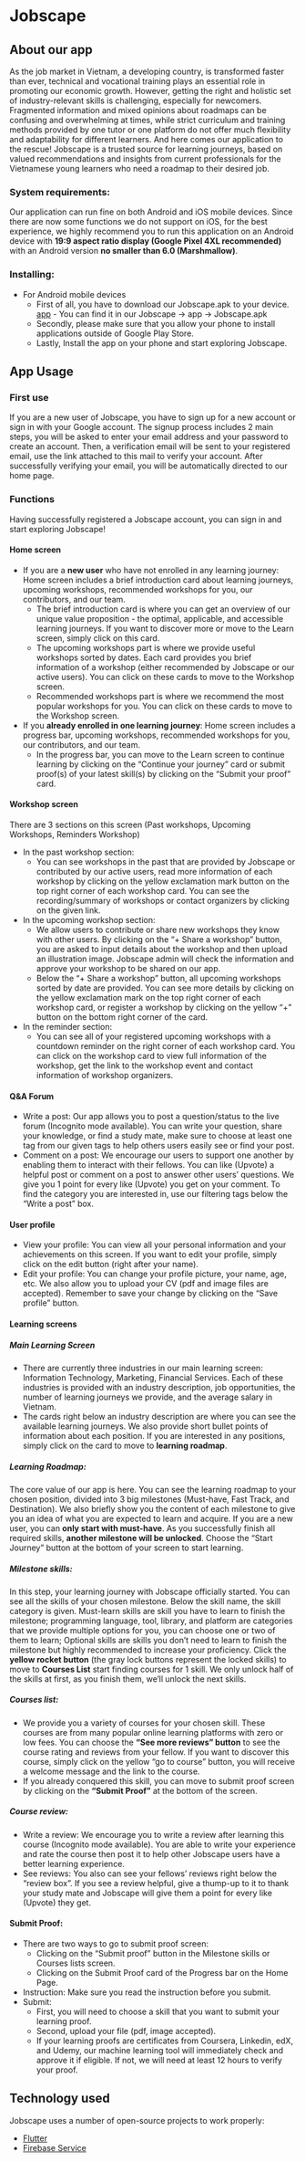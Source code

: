 # Jobscape 

## About our app
As the job market in Vietnam, a developing country, is transformed faster than ever, technical and vocational training plays an essential role in promoting our economic growth. However, getting the right and holistic set of industry-relevant skills is challenging, especially for newcomers. Fragmented information and mixed opinions about roadmaps can be confusing and overwhelming at times, while strict curriculum and training methods provided by one tutor or one platform do not offer much flexibility and adaptability for different learners. And here comes our application to the rescue! Jobscape is a trusted source for learning journeys, based on valued recommendations and insights from current professionals for the Vietnamese young learners who need a roadmap to their desired job. 

### System requirements: 
Our application can run fine on both Android and iOS mobile devices. Since there are now some functions we do not support on iOS, for the best experience, we highly recommend you to run this application on an Android device with **19:9 aspect ratio display (Google Pixel 4XL recommended)** with an Android version **no smaller than 6.0 (Marshmallow)**.

### Installing: 
- For Android mobile devices
     - First of all, you have to download our Jobscape.apk to your device. [app](https://github.com/nguyenchiemdu/Jobscape/blob/main/app/Jobscape.apk) - You can find it in our Jobscape -> app -> Jobscape.apk
     - Secondly, please make sure that you allow your phone to install applications outside of Google Play Store. 
     - Lastly, Install the app on your phone and start exploring Jobscape. 

## App Usage

### First use
If you are a new user of Jobscape, you have to sign up for a new account or sign in with your Google account. The signup process includes 2 main steps, you will be asked to enter your email address and your password to create an account. Then, a verification email will be sent to your registered email, use the link attached to this mail to verify your account. After successfully verifying your email, you will be automatically directed to our home page. 

### Functions
Having successfully registered a Jobscape account, you can sign in and start exploring Jobscape! 

#### Home screen
- If you are a **new user** who have not enrolled in any learning journey: 
Home screen includes a brief introduction card about learning journeys, upcoming workshops, recommended workshops for you, our contributors, and our team. 
     - The brief introduction card is where you can get an overview of our unique value proposition - the optimal, applicable, and accessible learning journeys. If you want to discover more or move to the Learn screen, simply click on this card. 
     - The upcoming workshops part is where we provide useful workshops sorted by dates. Each card provides you brief information of a workshop (either recommended by Jobscape or our active users). You can click on these cards to move to the Workshop screen.
     - Recommended workshops part is where we recommend the most popular workshops for you. You can click on these cards to move to the Workshop screen. 
 - If you **already enrolled in one learning journey**: 
Home screen includes a progress bar, upcoming workshops, recommended workshops for you, our contributors, and our team. 
     - In the progress bar, you can move to the Learn screen to continue learning by clicking on the “Continue your journey” card or submit proof(s) of your latest skill(s) by clicking on the “Submit your proof” card. 

#### Workshop screen
There are 3 sections on this screen (Past workshops, Upcoming Workshops, Reminders Workshop) 
- In the past workshop section:
     - You can see workshops in the past that are provided by Jobscape or contributed by our active users, read more information of each workshop by clicking on the yellow exclamation mark button on the top right corner of each workshop card. You can see the recording/summary of workshops or contact organizers by clicking on the given link.
- In the upcoming workshop section: 
     - We allow users to contribute or share new workshops they know with other users. By clicking on the “+ Share a workshop” button, you are asked to input details about the workshop and then upload an illustration image. Jobscape admin will check the information and approve your workshop to be shared on our app.
     - Below the “+ Share a workshop” button, all upcoming workshops sorted by date are provided. You can see more details by clicking on the yellow exclamation mark on the top right corner of each workshop card, or register a workshop by clicking on the yellow “+” button on the bottom right corner of the card.  
- In the reminder section: 
     - You can see all of your registered upcoming workshops with a countdown reminder on the right corner of each workshop card. You can click on the workshop card to view full information of the workshop, get the link to the workshop event and contact information of workshop organizers.

#### Q&A Forum 
- Write a post: Our app allows you to post a question/status to the live forum (Incognito mode available). You can write your question, share your knowledge, or find a study mate, make sure to choose at least one tag from our given tags to help others users easily see or find your post. 
- Comment on a post: We encourage our users to support one another by enabling them to interact with their fellows. You can like (Upvote) a helpful post or comment on a post to answer other users’ questions. We give you 1 point for every like (Upvote) you get on your comment. To find the category you are interested in, use our filtering tags below the “Write a post” box.

#### User profile 
- View your profile: You can view all your personal information and your achievements on this screen. If you want to edit your profile, simply click on the edit button (right after your name). 
- Edit your profile: You can change your profile picture, your name, age, etc. We also allow you to upload your CV (pdf and image files are accepted). Remember to save your change by clicking on the “Save profile” button.

#### Learning screens
##### Main Learning Screen
- There are currently three industries in our main learning screen: Information Technology, Marketing, Financial Services. Each of these industries is provided with an industry description, job opportunities, the number of learning journeys we provide, and the average salary in Vietnam. 
- The cards right below an industry description are where you can see the available learning journeys. We also provide short bullet points of information about each position. If you are interested in any positions, simply click on the card to move to **learning roadmap**.
##### Learning Roadmap: 
The core value of our app is here. You can see the learning roadmap to your chosen position, divided into 3 big milestones (Must-have, Fast Track, and Destination). We also briefly show you the content of each milestone to give you an idea of what you are expected to learn and acquire. If you are a new user, you can **only start with must-have**. As you successfully finish all required skills, **another milestone will be unlocked**. Choose the “Start Journey” button at the bottom of your screen to start learning. 
##### Milestone skills: 
In this step, your learning journey with Jobscape officially started. You can see all the skills of your chosen milestone. Below the skill name, the skill category is given. Must-learn skills are skill you have to learn to finish the milestone; programming language, tool, library, and platform are categories that we provide multiple options for you, you can choose one or two of them to learn; Optional skills are skills you don’t need to learn to finish the milestone but highly recommended to increase your proficiency. Click the **yellow rocket button** (the gray lock buttons represent the locked skills) to move to **Courses List** start finding courses for 1 skill. We only unlock half of the skills at first, as you finish them, we’ll unlock the next skills.
##### Courses list: 
- We provide you a variety of courses for your chosen skill. These courses are from many popular online learning platforms with zero or low fees. You can choose the **“See more reviews” button** to see the course rating and reviews from your fellow. If you want to discover this course, simply click on the yellow “go to course” button, you will receive a welcome message and the link to the course. 
- If you already conquered this skill, you can move to submit proof screen by clicking on the **“Submit Proof”** at the bottom of the screen.

##### Course review: 
- Write a review: We encourage you to write a review after learning this course (Incognito mode available). You are able to write your experience and rate the course then post it to help other Jobscape users have a better learning experience. 
- See reviews: You also can see your fellows’ reviews right below the “review box”. If you see a review helpful, give a thump-up to it to thank your study mate and Jobscape will give them a point for every like (Upvote) they get. 

#### Submit Proof: 
- There are two ways to go to submit proof screen: 
     - Clicking on the “Submit proof” button in the Milestone skills or Courses lists screen. 
     - Clicking on the Submit Proof card of the Progress bar on the Home Page. 
- Instruction: Make sure you read the instruction before you submit. 
- Submit: 
     - First, you will need to choose a skill that you want to submit your learning proof. 
     - Second, upload your file (pdf, image accepted). 
     - If your learning proofs are certificates from Coursera, Linkedin, edX, and Udemy,  our machine learning tool will immediately check and approve it if eligible. If not, we will need at least 12 hours to verify your proof. 

## Technology used
Jobscape uses a number of open-source projects to work properly: 
- [Flutter](https://flutter.dev/)
- [Firebase Service](https://firebase.google.com/)

